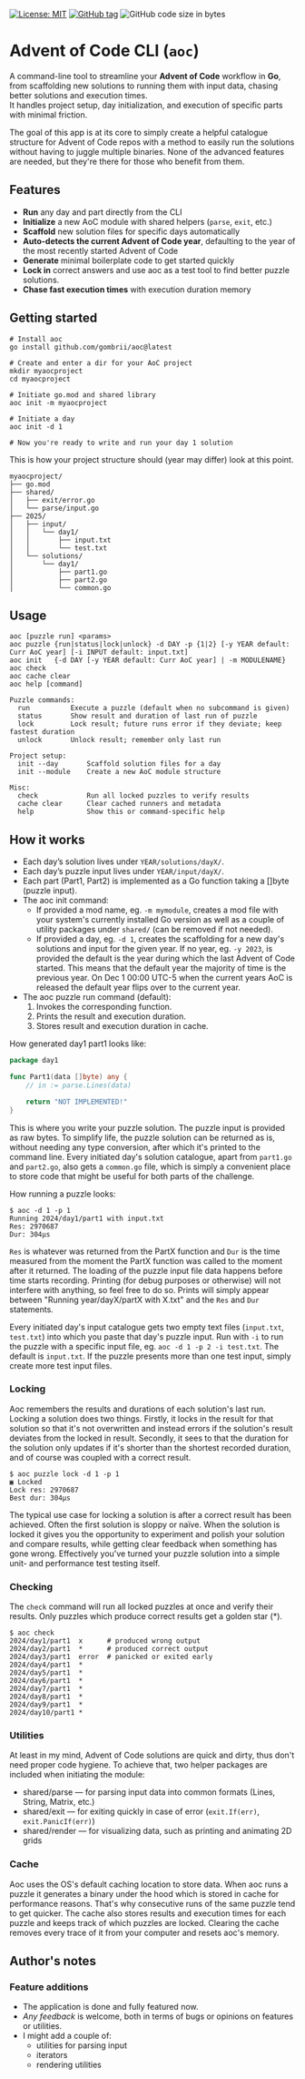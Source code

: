 [![License: MIT](https://img.shields.io/badge/License-MIT-yellow.svg)](LICENSE)
[![GitHub tag](https://img.shields.io/github/v/tag/gombrii/aoc)](https://github.com/gombrii/aoc/tags)
![GitHub code size in bytes](https://img.shields.io/github/languages/code-size/gombrii/aoc)


# Advent of Code CLI (`aoc`)

A command-line tool to streamline your **Advent of Code** workflow in **Go**, from scaffolding new solutions to running them with input data, chasing better solutions and execution times.  
It handles project setup, day initialization, and execution of specific parts with minimal friction. 

The goal of this app is at its core to simply create a helpful catalogue structure for Advent of Code repos with a method to easily run the solutions without having to juggle multiple binaries. None of the advanced features are needed, but they're there for those who benefit from them.

## Features

- **Run** any day and part directly from the CLI
- **Initialize** a new AoC module with shared helpers (`parse`, `exit`, etc.)
- **Scaffold** new solution files for specific days automatically
- **Auto-detects the current Advent of Code year**, defaulting to the year of the most recently started Advent of Code
- **Generate** minimal boilerplate code to get started quickly
- **Lock in** correct answers and use aoc as a test tool to find better puzzle solutions.
- **Chase fast execution times** with execution duration memory

## Getting started

```shell
# Install aoc
go install github.com/gombrii/aoc@latest

# Create and enter a dir for your AoC project
mkdir myaocproject
cd myaocproject

# Initiate go.mod and shared library
aoc init -m myaocproject

# Initiate a day
aoc init -d 1

# Now you're ready to write and run your day 1 solution
```

This is how your project structure should (year may differ) look at this point.

```
myaocproject/
├── go.mod
├── shared/
│   ├── exit/error.go
│   └── parse/input.go
├── 2025/
│   ├── input/
│   │   └── day1/
│   │       ├── input.txt
│   │       └── test.txt
│   └── solutions/
│       └── day1/
│           ├── part1.go
│           ├── part2.go
│           └── common.go
```
## Usage
```
aoc [puzzle run] <params>
aoc puzzle {run|status|lock|unlock} -d DAY -p {1|2} [-y YEAR default: Curr AoC year] [-i INPUT default: input.txt]
aoc init   {-d DAY [-y YEAR default: Curr AoC year] | -m MODULENAME}
aoc check 
aoc cache clear
aoc help [command]

Puzzle commands:
  run          Execute a puzzle (default when no subcommand is given)
  status       Show result and duration of last run of puzzle
  lock         Lock result; future runs error if they deviate; keep fastest duration
  unlock       Unlock result; remember only last run

Project setup:
  init --day       Scaffold solution files for a day
  init --module    Create a new AoC module structure

Misc:
  check            Run all locked puzzles to verify results
  cache clear      Clear cached runners and metadata
  help             Show this or command-specific help
```

## How it works
- Each day’s solution lives under `YEAR/solutions/dayX/`.
- Each day’s puzzle input lives under `YEAR/input/dayX/`.
- Each part (Part1, Part2) is implemented as a Go function taking a []byte (puzzle input).
- The aoc init command:
    - If provided a mod name, eg. `-m mymodule`, creates a mod file with your system's currently installed Go version as well as a couple of utility packages under `shared/` (can be removed if not needed).
    - If provided a day, eg. `-d 1`, creates the scaffolding for a new day's solutions and input for the given year. If no year, eg. `-y 2023`, is provided the default is the year during which the last Advent of Code started. This means that the default year the majority of time is the previous year. On Dec 1 00:00 UTC-5 when the current years AoC is released the default year flips over to the current year.
- The aoc puzzle run command (default):
    1. Invokes the corresponding function.
    1. Prints the result and execution duration.
    1. Stores result and execution duration in cache.

How generated day1 part1 looks like:
```go
package day1

func Part1(data []byte) any {
	// in := parse.Lines(data)

	return "NOT IMPLEMENTED!"
}
```

This is where you write your puzzle solution. The puzzle input is provided as raw bytes. To simplify life, the puzzle solution can be returned as is, without needing any type conversion, after which it's printed to the command line. Every initiated day's solution catalogue, apart from `part1.go` and `part2.go`, also gets a `common.go` file, which is simply a convenient place to store code that might be useful for both parts of the challenge.

How running a puzzle looks:
```shell
$ aoc -d 1 -p 1
Running 2024/day1/part1 with input.txt
Res: 2970687
Dur: 304µs
```

`Res` is whatever was returned from the PartX function and `Dur` is the time measured from the moment the PartX function was called to the moment after it returned. The loading of the puzzle input file data happens before time starts recording. Printing (for debug purposes or otherwise) will not interfere with anything, so feel free to do so. Prints will simply appear between "Running year/dayX/partX with X.txt" and the `Res` and `Dur` statements.

Every initiated day's input catalogue gets two empty text files (`input.txt`, `test.txt`) into which you paste that day's puzzle input. Run with `-i` to run the puzzle with a specific input file, eg. `aoc -d 1 -p 2 -i test.txt`. The default is `input.txt`. If the puzzle presents more than one test input, simply create more test input files.

### Locking
Aoc remembers the results and durations of each solution's last run. Locking a solution does two things. Firstly, it locks in the result for that solution so that it's not overwritten and instead errors if the solution's result deviates from the locked in result. Secondly, it sees to that the duration for the solution only updates if it's shorter than the shortest recorded duration, and of course was coupled with a correct result.

```shell
$ aoc puzzle lock -d 1 -p 1
▣ Locked
Lock res: 2970687
Best dur: 304µs
```

The typical use case for locking a solution is after a correct result has been achieved. Often the first solution is sloppy or naïve. When the solution is locked it gives you the opportunity to experiment and polish your solution and compare results, while getting clear feedback when something has gone wrong. Effectively you've turned your puzzle solution into a simple unit- and performance test testing itself. 

### Checking
The `check` command will run all locked puzzles at once and verify their results. Only puzzles which produce correct results get a golden star (*).

```shell
$ aoc check
2024/day1/part1  x      # produced wrong output
2024/day2/part1  *      # produced correct output
2024/day3/part1  error  # panicked or exited early
2024/day4/part1  *
2024/day5/part1  *
2024/day6/part1  *
2024/day7/part1  *
2024/day8/part1  *
2024/day9/part1  *
2024/day10/part1 *
```

### Utilities
At least in my mind, Advent of Code solutions are quick and dirty, thus don't need proper code hygiene. To achieve that, two helper packages are included when initiating the module:
- shared/parse — for parsing input data into common formats (Lines, String, Matrix, etc.)
- shared/exit — for exiting quickly in case of error (`exit.If(err)`, `exit.PanicIf(err)`)
- shared/render — for visualizing data, such as printing and animating 2D grids

### Cache
Aoc uses the OS's default caching location to store data. When aoc runs a puzzle it generates a binary under the hood which is stored in cache for performance reasons. That's why consecutive runs of the same puzzle tend to get quicker. The cache also stores results and execution times for each puzzle and keeps track of which puzzles are locked. Clearing the cache removes every trace of it from your computer and resets aoc's memory. 

## Author's notes
### Feature additions
- The application is done and fully featured now.
- _Any feedback_ is welcome, both in terms of bugs or opinions on features or utilities.
- I might add a couple of:
  - utilities for parsing input
  - iterators
  - rendering utilities
